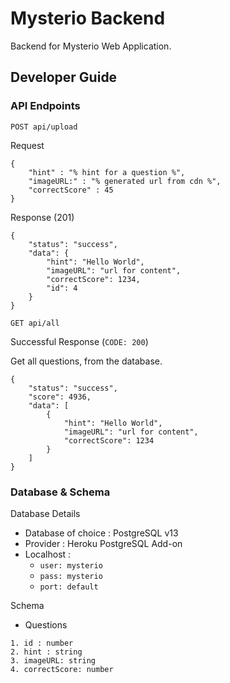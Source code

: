 # Mysterio Backend
Backend for Mysterio Web Application. 

## Developer Guide
### API Endpoints

`POST api/upload`

Request
```
{
    "hint" : "% hint for a question %",
    "imageURL:" : "% generated url from cdn %",
    "correctScore" : 45
}
```

Response (201)
```
{
    "status": "success",
    "data": {
        "hint": "Hello World",
        "imageURL": "url for content",
        "correctScore": 1234,
        "id": 4
    }
}
```
`GET api/all`

Successful Response (`CODE: 200`) 

Get all questions, from the database.

```
{
    "status": "success",
    "score": 4936,
    "data": [
        {
            "hint": "Hello World",
            "imageURL": "url for content",
            "correctScore": 1234
        }
    ]
}
```


### Database & Schema

Database Details

- Database of choice : PostgreSQL v13
- Provider : Heroku PostgreSQL Add-on
- Localhost : 
    - `user: mysterio`
    - `pass: mysterio`
    - `port: default`

Schema
- Questions
```
1. id : number
2. hint : string
3. imageURL: string
4. correctScore: number
```

